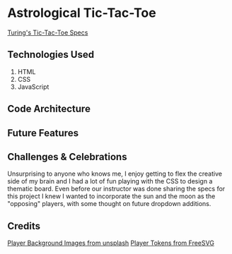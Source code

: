 # Astrological Tic-Tac-Toe

<!-- Info on project goes here -->
[Turing's Tic-Tac-Toe Specs](https://frontend.turing.edu/projects/module-1/tic-tac-toe-solo-v2.html)
<!-- Screenshot/Gif of Game -->

## Technologies Used

1. HTML
2. CSS
3. JavaScript

## Code Architecture 

<!-- Talk about files here -->

## Future Features

<!-- Add Dropdown options for customizable player tokens -->
<!-- Manual Reset Button -->

## Challenges & Celebrations

<!-- Challenges here -->

<!-- Celebrations -->
Unsurprising to anyone who knows me, I enjoy getting to flex the creative side of my brain and I had a lot of fun playing with the CSS to design a thematic board. Even before our instructor was done sharing the specs for this project I knew I wanted to incorporate the sun and the moon as the "opposing" players, with some thought on future dropdown additions.

## Credits

[Player Background Images from unsplash](https://unsplash.com/)
[Player Tokens from FreeSVG](https://freesvg.org/)